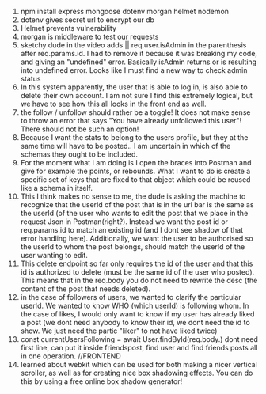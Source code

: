 1. npm install express mongoose dotenv morgan helmet nodemon    
2. dotenv gives secret url to encrypt our db
3. Helmet prevents vulnerability
4. morgan is middleware to test our requests 
5. sketchy dude in the video adds || req.user.isAdmin in the parenthesis after req.params.id. I had to remove it because it was breaking my code, and giving an "undefined" error. Basically isAdmin returns or is resulting into undefined error. Looks like I must find a new way to check admin status
6. In this system apparently, the user that is able to log in, is also able to delete their own account. I am not sure I find this extremely logical, but we have to see how this all looks in the front end as well. 
7. the follow / unfollow should rather be a toggle! It does not make sense to throw an error that says "You have already unfollowed this user"! There should not be such an option!
8. Because I want the stats to belong to the users profile, but they at the same time will have to be posted.. I am uncertain in which of the schemas they ought to be included. 
9. For the moment what I am doing is I open the braces into Postman and give for example the points, or rebounds. What I want to do is create a specific set of keys that are fixed to that object which could be reused like a schema in itself.
10. This I think makes no sense to me, the dude is asking the machine to recognize that the userId of the post that is in the url bar is the same as the userId (of the user who wants to edit the post that we place in the request Json in Postman(right?). Instead we want the post id or req.params.id to match an existing id (and I dont see shadow of that error handling here). Additionally, we want the user to be authorised so the userId to whom the post belongs, should match the userId of the user wanting to edit. 
11. This delete endpoint so far only requires the id of the user and that this id is authorized to delete (must be the same id of the user who posted). This means that in the req.body you do not need to rewrite the desc (the content of the post that needs deleted).
12. in the case of followers of users, we wanted to clarify the particular userId. We wanted to know WHO (which userId) is following whom. In the case of likes, I would only want to know if my user has already liked a post (we dont need anybody to know their id, we dont need the id to show. We just need the partic "liker" to not have liked twice)
13. const currentUsersFollowing = await User.findById(req.body.) dont need first line, can put it inside friendspost, find user and find friends posts all in one operation. 
//FRONTEND
14. learned about webkit which can be used for both making a nicer vertical scroller, as well as for creating nice box shadowing effects. You can do this by using a free online box shadow generator!
